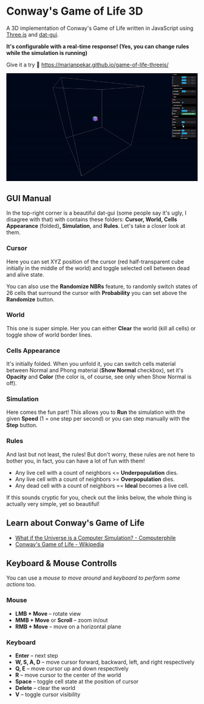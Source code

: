# Conway's Game of Life 3D

A 3D implementation of Conway's Game of Life written in JavaScript using [Three.js](https://threejs.org/) and [dat-gui](https://github.com/dataarts/dat.gui). 

**It's configurable with a real-time response! (Yes, you can change rules while the simulation is running)** 

Give it a try 🚀 https://marianpekar.github.io/game-of-life-threejs/

![Conway's Game of Life 3D](docs/images/main.gif)

## GUI Manual

In the top-right corner is a beautiful dat-gui (some people say it's ugly, I disagree with that) with contains these folders: **Cursor, World, Cells Appearance** (folded)**, Simulation**, and **Rules**. Let's take a closer look at  them.

### Cursor
Here you can set XYZ position of the cursor (red half-transparent cube initially in the middle of the world) and toggle selected cell between dead and alive state.

You can also use the **Randomize NBRs** feature, to randomly switch states of 26 cells that surround the cursor with **Probability** you can set above the **Randomize** button.

### World
This one is super simple. Her you can either **Clear** the world (kill all cells) or toggle show of world border lines.

### Cells Appearance
It's initially folded. When you unfold it, you can switch cells material between Normal and Phong material (**Show Normal** checkbox), set it's **Opacity** and **Color** (the color is, of course, see only when Show Normal is off). 

### Simulation
Here comes the fun part! This allows you to **Run** the simulation with the given **Speed** (1 = one step per second) or you can step manually with the **Step** button.

### Rules
And last but not least, the rules! But don't worry, these rules are not here to bother you, in fact, you can have a lot of fun with them!

- Any live cell with a count of neighbors <= **Underpopulation** dies.
- Any live cell with a count of neighbors >= **Overpopulation** dies.
- Any dead cell with a count of neighbors == **Ideal** becomes a live cell.

If this sounds cryptic for you, check out the links below, the whole thing is actually very simple, yet so beautiful!

## Learn about Conway's Game of Life

- [What if the Universe is a Computer Simulation? - Computerphile](https://www.youtube.com/watch?v=YOxDb_BbXzU)
- [Conway's Game of Life - Wikipedia](https://en.wikipedia.org/wiki/Conway%27s_Game_of_Life)

## Keyboard & Mouse Controlls

You can use a *mouse to move around* and *keyboard to perform some actions* too.

### Mouse

- **LMB + Move** –⁠ rotate view
- **MMB + Move** or **Scroll** –⁠ zoom in/out  
- **RMB + Move** –⁠ move on a horizontal plane

### Keyboard

- **Enter** – next step
- **W, S, A, D** – move cursor forward, backward, left, and right respectively
- **Q, E** – move cursor up and down respectively
- **R** – move cursor to the center of the world
- **Space** – toggle cell state at the position of cursor
- **Delete** – clear the world
- **V** – toggle cursor visibility
